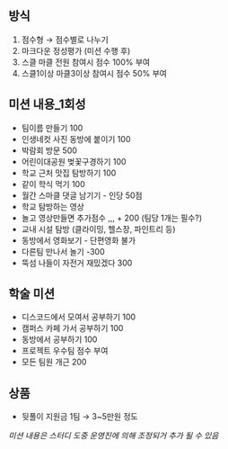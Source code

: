 ## 방식

1. 점수형 → 점수별로 나누기 
2. 마크다운 정성평가 (미션 수행 후)
3. 스클 마클 전원 참여시 점수 100% 부여
4. 스클1이상 마클3이상 참여시 점수 50% 부여

## 미션 내용_1회성 

- 팀이름 만들기 100
- 인생네컷 사진 동방에 붙이기  100
- 박람회 방문   500
- 어린이대공원 벚꽃구경하기  100
- 학교 근처 맛집 탐방하기 100
- 같이 학식 먹기 100
- 월간 스마클 댓글 남기기 - 인당 50점
- 학교 탐방하는 영상
- 놀고 영상만들면 추가점수 ,,, + 200 (팀당 1개는 필수?)
- 교내 시설 탐방 (클라이밍, 헬스장, 파인트리 등)
- 동방에서 영화보기 - 단편영화 불가
- 다른팀 만나서 놀기 -300
- 뚝섬 나들이 자전거 재밌겠다 300


## 학술 미션

- 디스코드에서 모여서 공부하기 100
- 캠퍼스 카페 가서 공부하기 100
- 동방에서 공부하기 100
- 프로젝트 우수팀 점수 부여
- 모든 팀원 개근 200

## 상품

- 뒷풀이 지원금 1팀 → 3~5만원 정도

*미션 내용은 스터디 도중 운영진에 의해 조정되거 추가 될 수 있음*
